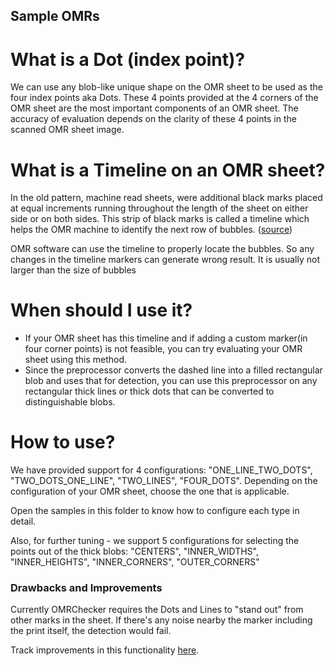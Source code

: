 ## Sample OMRs
# What is a Dot (index point)?
We can use any blob-like unique shape on the OMR sheet to be used as the four index points aka Dots.
These 4 points provided at the 4 corners of the OMR sheet are the most important components of an OMR sheet. The accuracy of evaluation depends on the clarity of these 4 points in the scanned OMR sheet image.

# What is a Timeline on an OMR sheet?

In the old pattern, machine read sheets, were additional black marks placed at equal increments running throughout the length of the sheet on either side or on both sides. This strip of black marks is called a timeline which helps the OMR machine to identify the next row of bubbles. ([source](https://www.addmengroup.com/downloads/Addmen-OMR-Sheet-Design-Guide.pdf))

OMR software can use the timeline to properly locate the bubbles. So any changes in the timeline markers can generate wrong result. It is usually not larger than the size of bubbles

<!-- TODO: image of a timeline -->

# When should I use it?

- If your OMR sheet has this timeline and if adding a custom marker(in four corner points) is not feasible, you can try evaluating your OMR sheet using this method.
- Since the preprocessor converts the dashed line into a filled rectangular blob and uses that for detection, you can use this preprocessor on any rectangular thick lines or thick dots that can be converted to distinguishable blobs.

# How to use?
We have provided support for 4 configurations: "ONE_LINE_TWO_DOTS", "TWO_DOTS_ONE_LINE", "TWO_LINES", "FOUR_DOTS".
Depending on the configuration of your OMR sheet, choose the one that is applicable.

Open the samples in this folder to know how to configure each type in detail.

Also, for further tuning - we support 5 configurations for selecting the points out of the thick blobs: "CENTERS", "INNER_WIDTHS", "INNER_HEIGHTS", "INNER_CORNERS", "OUTER_CORNERS"

### Drawbacks and Improvements
Currently OMRChecker requires the Dots and Lines to "stand out" from other marks in the sheet. If there's any noise nearby the marker including the print itself, the detection would fail.
<!-- TODO: insert obstructed OMR -->

Track improvements in this functionality [here](https://github.com/users/Udayraj123/projects/2?pane=issue&itemId=57863176).
